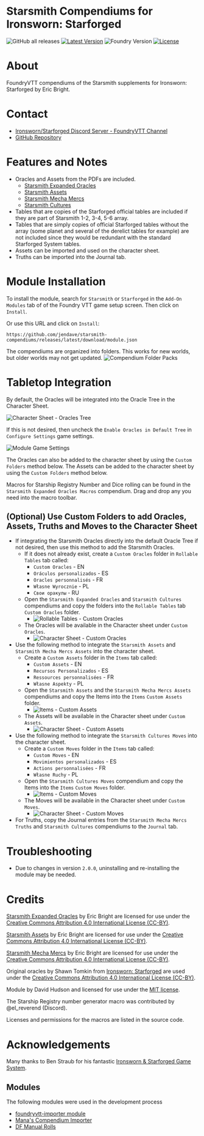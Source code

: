 # Starsmith Compendiums for Ironsworn: Starforged

![GitHub all releases](https://img.shields.io/github/downloads/jendave/starsmith-compendiums/total)
[![Latest Version](https://img.shields.io/github/v/release/jendave/starsmith-compendiums?display_name=tag&sort=semver&label=Latest%20Version)](https://github.com/jendave/starsmith-compendiums/releases/latest)
![Foundry Version](https://img.shields.io/endpoint?url=https://foundryshields.com/version?url=https%3A%2F%2Fraw.githubusercontent.com%2Fjendave%2Fstarsmith-compendiums%2Fmain%2Fmodule.json)
[![License](https://img.shields.io/github/license/jendave/starsmith-compendiums)](LICENSE)

# About
FoundryVTT compendiums of the Starsmith supplements for Ironsworn: Starforged by Eric Bright.

# Contact
* [Ironsworn/Starforged Discord Server - FoundryVTT Channel](https://discord.com/channels/437120373436186625/867434336201605160)
* [GitHub Repository](https://github.com/jendave/starsmith-compendiums)

# Features and Notes
* Oracles and Assets from the PDFs are included.
  * [Starsmith Expanded Oracles](https://www.drivethrurpg.com/product/417619/Starsmith-Expanded-Oracles)
  * [Starsmith Assets](https://preview.drivethrurpg.com/en/product/429227/starsmith-assets)
  * [Starsmith Mecha Mercs](https://preview.drivethrurpg.com/en/product/421157/starsmith-mecha-mercs)
  * [Starsmith Cultures](https://preview.drivethrurpg.com/en/product/436860/starsmith-cultures)
* Tables that are copies of the Starforged official tables are included if they are part of Starsmith 1-2, 3-4, 5-6 array.
* Tables that are simply copies of official Starforged tables without the array (some planet and several of the derelict tables for example) are not included since they would be redundant with the standard Starforged System tables.
* Assets can be imported and used on the character sheet.
* Truths can be imported into the Journal tab.

# Module Installation
To install the module, search for `Starsmith` or `Starforged` in the `Add-On Modules` tab of of the Foundry VTT game setup screen. Then click on `Install`.

Or use this URL and click on `Install`:

```
https://github.com/jendave/starsmith-compendiums/releases/latest/download/module.json
```
The compendiums are organized into folders. This works for new worlds, but older worlds may not get updated. 
![Compendium Folder Packs](https://github.com/jendave/starsmith-compendiums/blob/main/docs/compendium-folder-packs.jpg?raw=true)


# Tabletop Integration
By default, the Oracles will be integrated into the Oracle Tree in the Character Sheet.

![Character Sheet - Oracles Tree](https://github.com/jendave/starsmith-compendiums/blob/main/docs/oracle-tree-character-sheet.jpg?raw=true)

If this is not desired, then uncheck the `Enable Oracles in Default Tree` in `Configure Settings` game settings.

![Module Game Settings](https://github.com/jendave/starsmith-compendiums/blob/main/docs/module-game-settings.jpg?raw=true)

The Oracles can also be added to the character sheet by using the `Custom Folders` method below.
The Assets can be added to the character sheet by using the `Custom Folders` method below.

Macros for Starship Registry Number and Dice rolling can be found in the `Starsmith Expanded Oracles Macros` compendium. Drag and drop any you need into the macro toolbar.

## (Optional) Use Custom Folders to add Oracles, Assets, Truths and Moves to the Character Sheet  
* If integrating the Starsmith Oracles directly into the default Oracle Tree if not desired, then use this method to add the Starsmith Oracles.
  * If it does not already exist, create a `Custom Oracles` folder in `Rollable Tables` tab called:
    * `Custom Oracles` - EN
    * `Oráculos personalizados` - ES
    * `Oracles personnalisés` - FR
    * `Własne Wyrocznie` - PL
    * `Свои оракулы` - RU
  * Open the `Starsmith Expanded Oracles` and `Starsmith Cultures` compendiums and copy the folders into the `Rollable Tables` tab `Custom Oracles` folder.
    * ![Rollable Tables - Custom Oracles](https://github.com/jendave/starsmith-compendiums/blob/main/docs/custom-oracles-rollable-tables.jpg?raw=true)
  * The Oracles will be available in the Character sheet under `Custom Oracles`.
    * ![Character Sheet - Custom Oracles](https://github.com/jendave/starsmith-compendiums/blob/main/docs/custom-oracles-character-sheet.jpg?raw=true)
* Use the following method to integrate the `Starsmith Assets` and `Starsmith Mecha Mercs Assets` into the character sheet.
  * Create a `Custom Assets` folder in the `Items` tab called:
    * `Custom Assets` - EN
    * `Recursos Personalizados` - ES
    * `Ressources personnalisées` - FR
    * `Własne Aspekty` - PL
  * Open the `Starsmith Assets` and the `Starsmith Mecha Mercs Assets` compendiums and copy the Items into the `Items` `Custom Assets` folder.
    * ![Items - Custom Assets](https://github.com/jendave/starsmith-compendiums/blob/main/docs/custom-assets-items.jpg?raw=true)
  * The Assets will be available in the Character sheet under `Custom Assets`.
    * ![Character Sheet - Custom Assets](https://github.com/jendave/starsmith-compendiums/blob/main/docs/custom-assets-character-sheet.jpg?raw=true)
* Use the following method to integrate the `Starsmith Cultures Moves` into the character sheet.
  * Create a `Custom Moves` folder in the `Items` tab called:
    * `Custom Moves` - EN
    * `Movimientos personalizados` - ES
    * `Actions personnalisées` - FR
    * `Własne Ruchy` - PL
  * Open the `Starsmith Cultures Moves` compendium and copy the Items into the `Items` `Custom Moves` folder.
    * ![Items - Custom Moves](https://github.com/jendave/starsmith-compendiums/blob/main/docs/custom-moves-items.jpg?raw=true)
  * The Moves will be available in the Character sheet under `Custom Moves`.
    * ![Character Sheet - Custom Moves](https://github.com/jendave/starsmith-compendiums/blob/main/docs/custom-moves-character-sheet.jpg?raw=true)
* For Truths, copy the Journal entries from the `Starsmith Mecha Mercs Truths` and `Starsmith Cultures` compendiums to the `Journal` tab.

# Troubleshooting
* Due to changes in version `2.0.0`, uninstalling and re-installing the module may be needed.

# Credits
[Starsmith Expanded Oracles](https://www.drivethrurpg.com/product/417619/Starsmith-Expanded-Oracles) by Eric Bright are licensed for use under the [Creative Commons Attribution 4.0 International License (CC-BY)](https://creativecommons.org/licenses/by/4.0/).

[Starsmith Assets](https://preview.drivethrurpg.com/en/product/429227/starsmith-assets) by Eric Bright are licensed for use under the [Creative Commons Attribution 4.0 International License (CC-BY)](https://creativecommons.org/licenses/by/4.0/).

[Starsmith Mecha Mercs](https://preview.drivethrurpg.com/en/product/421157/starsmith-mecha-mercs) by Eric Bright are licensed for use under the [Creative Commons Attribution 4.0 International License (CC-BY)](https://creativecommons.org/licenses/by/4.0/).

Original oracles by Shawn Tomkin from [Ironsworn: Starforged](https://preview.drivethrurpg.com/en/product/391653/ironsworn-starforged) are used under the [Creative Commons Attribution 4.0 International License (CC-BY)](https://creativecommons.org/licenses/by/4.0/).

Module by David Hudson and licensed for use under the [MIT license](https://opensource.org/license/mit/).

The Starship Registry number generator macro was contributed by @el_reverend (Discord).

Licenses and permissions for the macros are listed in the source code.

# Acknowledgements
Many thanks to Ben Straub for his fantastic [Ironsworn & Starforged Game System](https://foundryvtt.com/packages/foundry-ironsworn).

## Modules
The following modules were used in the development process
* [foundryvtt-importer module](https://github.com/EthanJWright/foundryvtt-importer)
* [Mana's Compendium Importer](https://gitlab.com/mkahvi/fvtt-compendium-importer)
* [DF Manual Rolls](https://foundryvtt.com/packages/df-manual-rolls)
